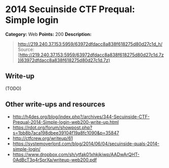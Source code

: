 # 2014 Secuinside CTF Prequal: Simple login

**Category:** Web
**Points:** 200
**Description:**

> <http://219.240.37.153:5959/63972dfdacc8a838f618275d80d27c1d_h/>
> Source: [http://219.240.37.153:5959/63972dfdacc8a838f618275d80d27c1d.7z](63972dfdacc8a838f618275d80d27c1d.7z)

## Write-up

(TODO)

## Other write-ups and resources

* <http://h4des.org/blog/index.php?/archives/344-Secuinside-CTF-Prequal-2014-Simple-login-web200-write-up.html>
* <https://rdot.org/forum/showpost.php?s=1bb8b7aca198dbee39104f19a8fc1090&p=35847>
* <http://ctfcrew.org/writeup/61>
* <https://systemoverlord.com/blog/2014/06/04/secuinside-quals-2014-simple-login/>
* <https://www.dropbox.com/sh/ytfak01xhkjkiwp/AADwArQHT-0AdBcT3q4rSprXa/writeup-web200.pdf>

